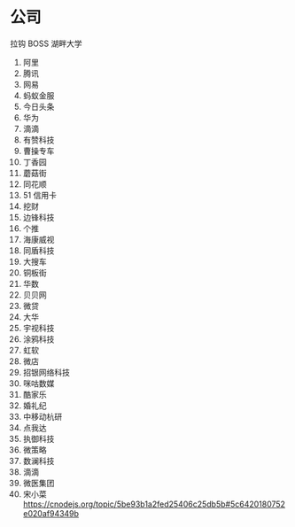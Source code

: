# 公司

拉钩 BOSS 湖畔大学

1. 阿里
2. 腾讯
3. 网易
4. 蚂蚁金服
5. 今日头条
6. 华为
7. 滴滴
8. 有赞科技
9. 曹操专车
10. 丁香园
11. 蘑菇街
12. 同花顺
13. 51 信用卡
14. 挖财
15. 边锋科技
16. 个推
17. 海康威视
18. 同盾科技
19. 大搜车
20. 铜板街
21. 华数
22. 贝贝网
23. 微贷
24. 大华
25. 宇视科技
26. 涂鸦科技
27. 虹软
28. 微店
29. 招银网络科技
30. 咪咕数媒
31. 酷家乐
32. 婚礼纪
33. 中移动杭研
34. 点我达
35. 执御科技
36. 微策略
37. 数澜科技
38. 滴滴
39. 微医集团
40. 宋小菜 https://cnodejs.org/topic/5be93b1a2fed25406c25db5b#5c6420180752e020af94349b
